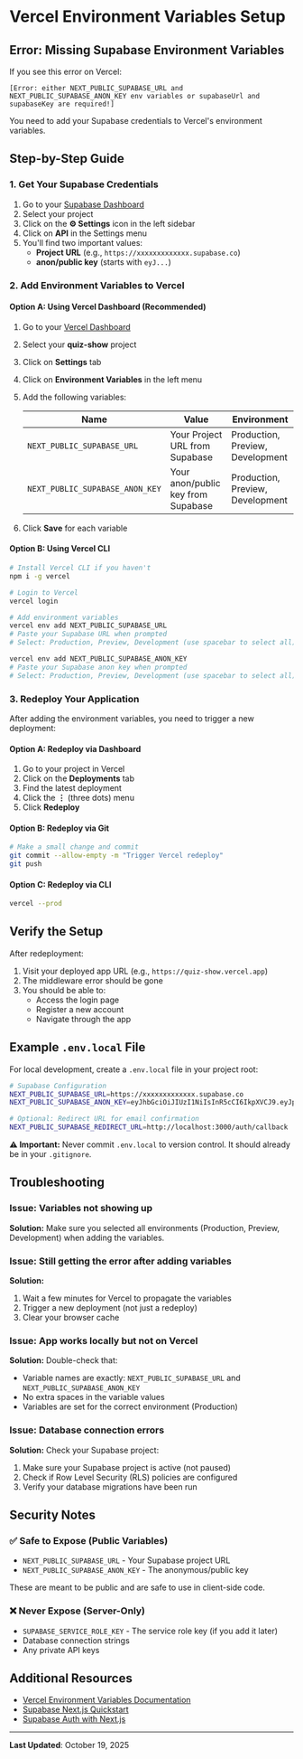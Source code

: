 # Vercel Environment Variables Setup

## Error: Missing Supabase Environment Variables

If you see this error on Vercel:
```
[Error: either NEXT_PUBLIC_SUPABASE_URL and NEXT_PUBLIC_SUPABASE_ANON_KEY env variables or supabaseUrl and supabaseKey are required!]
```

You need to add your Supabase credentials to Vercel's environment variables.

## Step-by-Step Guide

### 1. Get Your Supabase Credentials

1. Go to your [Supabase Dashboard](https://app.supabase.com/)
2. Select your project
3. Click on the **⚙️ Settings** icon in the left sidebar
4. Click on **API** in the Settings menu
5. You'll find two important values:
   - **Project URL** (e.g., `https://xxxxxxxxxxxxx.supabase.co`)
   - **anon/public key** (starts with `eyJ...`)

### 2. Add Environment Variables to Vercel

#### Option A: Using Vercel Dashboard (Recommended)

1. Go to your [Vercel Dashboard](https://vercel.com/dashboard)
2. Select your **quiz-show** project
3. Click on **Settings** tab
4. Click on **Environment Variables** in the left menu
5. Add the following variables:

   | Name | Value | Environment |
   |------|-------|-------------|
   | `NEXT_PUBLIC_SUPABASE_URL` | Your Project URL from Supabase | Production, Preview, Development |
   | `NEXT_PUBLIC_SUPABASE_ANON_KEY` | Your anon/public key from Supabase | Production, Preview, Development |

6. Click **Save** for each variable

#### Option B: Using Vercel CLI

```bash
# Install Vercel CLI if you haven't
npm i -g vercel

# Login to Vercel
vercel login

# Add environment variables
vercel env add NEXT_PUBLIC_SUPABASE_URL
# Paste your Supabase URL when prompted
# Select: Production, Preview, Development (use spacebar to select all)

vercel env add NEXT_PUBLIC_SUPABASE_ANON_KEY
# Paste your Supabase anon key when prompted
# Select: Production, Preview, Development (use spacebar to select all)
```

### 3. Redeploy Your Application

After adding the environment variables, you need to trigger a new deployment:

#### Option A: Redeploy via Dashboard
1. Go to your project in Vercel
2. Click on the **Deployments** tab
3. Find the latest deployment
4. Click the **⋮** (three dots) menu
5. Click **Redeploy**

#### Option B: Redeploy via Git
```bash
# Make a small change and commit
git commit --allow-empty -m "Trigger Vercel redeploy"
git push
```

#### Option C: Redeploy via CLI
```bash
vercel --prod
```

## Verify the Setup

After redeployment:

1. Visit your deployed app URL (e.g., `https://quiz-show.vercel.app`)
2. The middleware error should be gone
3. You should be able to:
   - Access the login page
   - Register a new account
   - Navigate through the app

## Example `.env.local` File

For local development, create a `.env.local` file in your project root:

```bash
# Supabase Configuration
NEXT_PUBLIC_SUPABASE_URL=https://xxxxxxxxxxxxx.supabase.co
NEXT_PUBLIC_SUPABASE_ANON_KEY=eyJhbGciOiJIUzI1NiIsInR5cCI6IkpXVCJ9.eyJpc3MiOiJzdXBhYmFzZSIsInJlZiI6Inh4eHh4eHh4eHh4eHh4Iiwicm9sZSI6ImFub24iLCJpYXQiOjE2ODk1MTI0MzIsImV4cCI6MjAwNTA4ODQzMn0.xxxxxxxxxxxxxxxxxxxxxxxxxxxxxxxxxxxxx

# Optional: Redirect URL for email confirmation
NEXT_PUBLIC_SUPABASE_REDIRECT_URL=http://localhost:3000/auth/callback
```

**⚠️ Important:** Never commit `.env.local` to version control. It should already be in your `.gitignore`.

## Troubleshooting

### Issue: Variables not showing up
**Solution:** Make sure you selected all environments (Production, Preview, Development) when adding the variables.

### Issue: Still getting the error after adding variables
**Solution:** 
1. Wait a few minutes for Vercel to propagate the variables
2. Trigger a new deployment (not just a redeploy)
3. Clear your browser cache

### Issue: App works locally but not on Vercel
**Solution:** Double-check that:
- Variable names are exactly: `NEXT_PUBLIC_SUPABASE_URL` and `NEXT_PUBLIC_SUPABASE_ANON_KEY`
- No extra spaces in the variable values
- Variables are set for the correct environment (Production)

### Issue: Database connection errors
**Solution:** Check your Supabase project:
1. Make sure your Supabase project is active (not paused)
2. Check if Row Level Security (RLS) policies are configured
3. Verify your database migrations have been run

## Security Notes

### ✅ Safe to Expose (Public Variables)
- `NEXT_PUBLIC_SUPABASE_URL` - Your Supabase project URL
- `NEXT_PUBLIC_SUPABASE_ANON_KEY` - The anonymous/public key

These are meant to be public and are safe to use in client-side code.

### ❌ Never Expose (Server-Only)
- `SUPABASE_SERVICE_ROLE_KEY` - The service role key (if you add it later)
- Database connection strings
- Any private API keys

## Additional Resources

- [Vercel Environment Variables Documentation](https://vercel.com/docs/projects/environment-variables)
- [Supabase Next.js Quickstart](https://supabase.com/docs/guides/getting-started/quickstarts/nextjs)
- [Supabase Auth with Next.js](https://supabase.com/docs/guides/auth/server-side/nextjs)

---

**Last Updated**: October 19, 2025
